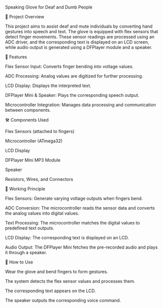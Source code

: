 Speaking Glove for Deaf and Dumb People

📌 Project Overview

This project aims to assist deaf and mute individuals by converting hand gestures into speech and text. The glove is equipped with flex sensors that detect finger movements. These sensor readings are processed using an ADC driver, and the corresponding text is displayed on an LCD screen, while audio output is generated using a DFPlayer module and a speaker.

🎯 Features

Flex Sensor Input: Converts finger bending into voltage values.

ADC Processing: Analog values are digitized for further processing.

LCD Display: Displays the interpreted text.

DFPlayer Mini & Speaker: Plays the corresponding speech output.

Microcontroller Integration: Manages data processing and communication between components.

🛠️ Components Used

Flex Sensors (attached to fingers)

Microcontroller (ATmega32)

LCD Display

DFPlayer Mini MP3 Module

Speaker

Resistors, Wires, and Connectors

🔧 Working Principle

Flex Sensors: Generate varying voltage outputs when fingers bend.

ADC Conversion: The microcontroller reads the sensor data and converts the analog values into digital values.

Text Processing: The microcontroller matches the digital values to predefined text outputs.

LCD Display: The corresponding text is displayed on an LCD.

Audio Output: The DFPlayer Mini fetches the pre-recorded audio and plays it through a speaker.

📌 How to Use

Wear the glove and bend fingers to form gestures.

The system detects the flex sensor values and processes them.

The corresponding text appears on the LCD.

The speaker outputs the corresponding voice command.
